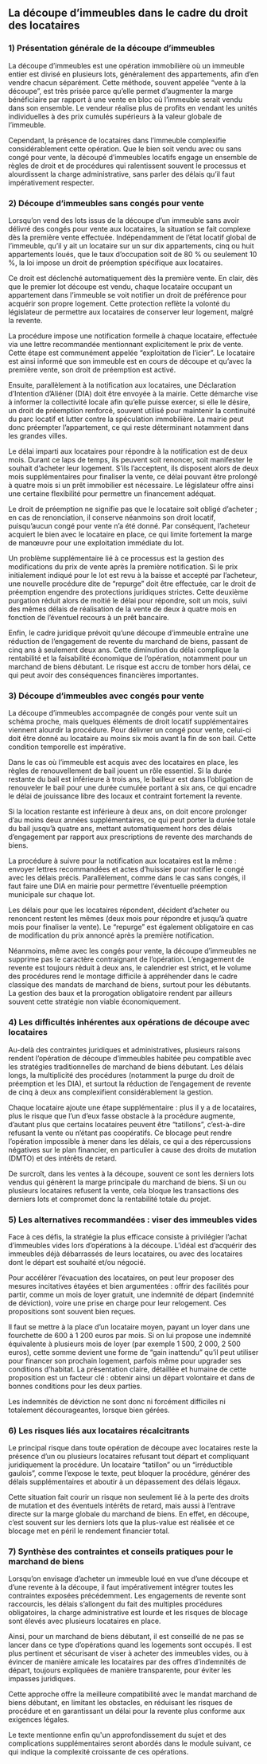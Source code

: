 ## La découpe d’immeubles dans le cadre du droit des locataires

### 1) Présentation générale de la découpe d’immeubles

La découpe d’immeubles est une opération immobilière où un immeuble entier est divisé en plusieurs lots, généralement des appartements, afin d’en vendre chacun séparément. Cette méthode, souvent appelée “vente à la découpe”, est très prisée parce qu’elle permet d’augmenter la marge bénéficiaire par rapport à une vente en bloc où l’immeuble serait vendu dans son ensemble. Le vendeur réalise plus de profits en vendant les unités individuelles à des prix cumulés supérieurs à la valeur globale de l’immeuble.

Cependant, la présence de locataires dans l’immeuble complexifie considérablement cette opération. Que le bien soit vendu avec ou sans congé pour vente, la découpé d’immeubles locatifs engage un ensemble de règles de droit et de procédures qui ralentissent souvent le processus et alourdissent la charge administrative, sans parler des délais qu’il faut impérativement respecter.

### 2) Découpe d’immeubles sans congés pour vente

Lorsqu’on vend des lots issus de la découpe d’un immeuble sans avoir délivré des congés pour vente aux locataires, la situation se fait complexe dès la première vente effectuée. Indépendamment de l’état locatif global de l’immeuble, qu’il y ait un locataire sur un sur dix appartements, cinq ou huit appartements loués, que le taux d’occupation soit de 80 % ou seulement 10 %, la loi impose un droit de préemption spécifique aux locataires.

Ce droit est déclenché automatiquement dès la première vente. En clair, dès que le premier lot découpe est vendu, chaque locataire occupant un appartement dans l’immeuble se voit notifier un droit de préférence pour acquérir son propre logement. Cette protection reflète la volonté du législateur de permettre aux locataires de conserver leur logement, malgré la revente.

La procédure impose une notification formelle à chaque locataire, effectuée via une lettre recommandée mentionnant explicitement le prix de vente. Cette étape est communément appelée “exploitation de l’icier”. Le locataire est ainsi informé que son immeuble est en cours de découpe et qu’avec la première vente, son droit de préemption est activé.

Ensuite, parallèlement à la notification aux locataires, une Déclaration d’Intention d’Aliéner (DIA) doit être envoyée à la mairie. Cette démarche vise à informer la collectivité locale afin qu’elle puisse exercer, si elle le désire, un droit de préemption renforcé, souvent utilisé pour maintenir la continuité du parc locatif et lutter contre la spéculation immobilière. La mairie peut donc préempter l’appartement, ce qui reste déterminant notamment dans les grandes villes.

Le délai imparti aux locataires pour répondre à la notification est de deux mois. Durant ce laps de temps, ils peuvent soit renoncer, soit manifester le souhait d’acheter leur logement. S’ils l’acceptent, ils disposent alors de deux mois supplémentaires pour finaliser la vente, ce délai pouvant être prolongé à quatre mois si un prêt immobilier est nécessaire. Le législateur offre ainsi une certaine flexibilité pour permettre un financement adéquat.

Le droit de préemption ne signifie pas que le locataire soit obligé d’acheter ; en cas de renonciation, il conserve néanmoins son droit locatif, puisqu’aucun congé pour vente n’a été donné. Par conséquent, l’acheteur acquiert le bien avec le locataire en place, ce qui limite fortement la marge de manœuvre pour une exploitation immédiate du lot.

Un problème supplémentaire lié à ce processus est la gestion des modifications du prix de vente après la première notification. Si le prix initialement indiqué pour le lot est revu à la baisse et accepté par l’acheteur, une nouvelle procédure dite de “repurge” doit être effectuée, car le droit de préemption engendre des protections juridiques strictes. Cette deuxième purgation réduit alors de moitié le délai pour répondre, soit un mois, suivi des mêmes délais de réalisation de la vente de deux à quatre mois en fonction de l’éventuel recours à un prêt bancaire.

Enfin, le cadre juridique prévoit qu’une découpe d’immeuble entraîne une réduction de l’engagement de revente du marchand de biens, passant de cinq ans à seulement deux ans. Cette diminution du délai complique la rentabilité et la faisabilité économique de l’opération, notamment pour un marchand de biens débutant. Le risque est accru de tomber hors délai, ce qui peut avoir des conséquences financières importantes.

### 3) Découpe d’immeubles avec congés pour vente

La découpe d’immeubles accompagnée de congés pour vente suit un schéma proche, mais quelques éléments de droit locatif supplémentaires viennent alourdir la procédure. Pour délivrer un congé pour vente, celui-ci doit être donné au locataire au moins six mois avant la fin de son bail. Cette condition temporelle est impérative.

Dans le cas où l’immeuble est acquis avec des locataires en place, les règles de renouvellement de bail jouent un rôle essentiel. Si la durée restante du bail est inférieure à trois ans, le bailleur est dans l’obligation de renouveler le bail pour une durée cumulée portant à six ans, ce qui encadre le délai de jouissance libre des locaux et contraint fortement la revente.

Si la location restante est inférieure à deux ans, on doit encore prolonger d’au moins deux années supplémentaires, ce qui peut porter la durée totale du bail jusqu’à quatre ans, mettant automatiquement hors des délais d’engagement par rapport aux prescriptions de revente des marchands de biens.

La procédure à suivre pour la notification aux locataires est la même : envoyer lettres recommandées et actes d’huissier pour notifier le congé avec les délais précis. Parallèlement, comme dans le cas sans congés, il faut faire une DIA en mairie pour permettre l’éventuelle préemption municipale sur chaque lot.

Les délais pour que les locataires répondent, décident d’acheter ou renoncent restent les mêmes (deux mois pour répondre et jusqu’à quatre mois pour finaliser la vente). Le “repurge” est également obligatoire en cas de modification du prix annoncé après la première notification.

Néanmoins, même avec les congés pour vente, la découpe d’immeubles ne supprime pas le caractère contraignant de l’opération. L’engagement de revente est toujours réduit à deux ans, le calendrier est strict, et le volume des procédures rend le montage difficile à appréhender dans le cadre classique des mandats de marchand de biens, surtout pour les débutants. La gestion des baux et la prorogation obligatoire rendent par ailleurs souvent cette stratégie non viable économiquement.

### 4) Les difficultés inhérentes aux opérations de découpe avec locataires

Au-delà des contraintes juridiques et administratives, plusieurs raisons rendent l’opération de découpe d’immeubles habitée peu compatible avec les stratégies traditionnelles de marchand de biens débutant. Les délais longs, la multiplicité des procédures (notamment la purge du droit de préemption et les DIA), et surtout la réduction de l’engagement de revente de cinq à deux ans complexifient considérablement la gestion.

Chaque locataire ajoute une étape supplémentaire : plus il y a de locataires, plus le risque que l’un d’eux fasse obstacle à la procédure augmente, d’autant plus que certains locataires peuvent être “tatillons”, c’est-à-dire refusant la vente ou n’étant pas coopératifs. Ce blocage peut rendre l’opération impossible à mener dans les délais, ce qui a des répercussions négatives sur le plan financier, en particulier à cause des droits de mutation (DMTO) et des intérêts de retard.

De surcroît, dans les ventes à la découpe, souvent ce sont les derniers lots vendus qui génèrent la marge principale du marchand de biens. Si un ou plusieurs locataires refusent la vente, cela bloque les transactions des derniers lots et compromet donc la rentabilité totale du projet.

### 5) Les alternatives recommandées : viser des immeubles vides

Face à ces défis, la stratégie la plus efficace consiste à privilégier l’achat d’immeubles vides lors d’opérations à la découpe. L’idéal est d’acquérir des immeubles déjà débarrassés de leurs locataires, ou avec des locataires dont le départ est souhaité et/ou négocié.

Pour accélérer l’évacuation des locataires, on peut leur proposer des mesures incitatives étayées et bien argumentées : offrir des facilités pour partir, comme un mois de loyer gratuit, une indemnité de départ (indemnité de déviction), voire une prise en charge pour leur relogement. Ces propositions sont souvent bien reçues.

Il faut se mettre à la place d’un locataire moyen, payant un loyer dans une fourchette de 600 à 1 200 euros par mois. Si on lui propose une indemnité équivalente à plusieurs mois de loyer (par exemple 1 500, 2 000, 2 500 euros), cette somme devient une forme de “gain inattendu” qu’il peut utiliser pour financer son prochain logement, parfois même pour upgrader ses conditions d’habitat. La présentation claire, détaillée et humaine de cette proposition est un facteur clé : obtenir ainsi un départ volontaire et dans de bonnes conditions pour les deux parties.

Les indemnités de déviction ne sont donc ni forcément difficiles ni totalement décourageantes, lorsque bien gérées.

### 6) Les risques liés aux locataires récalcitrants

Le principal risque dans toute opération de découpe avec locataires reste la présence d’un ou plusieurs locataires refusant tout départ et compliquant juridiquement la procédure. Un locataire “tatillon” ou un “irréductible gaulois”, comme l’expose le texte, peut bloquer la procédure, générer des délais supplémentaires et aboutir à un dépassement des délais légaux.

Cette situation fait courir un risque non seulement lié à la perte des droits de mutation et des éventuels intérêts de retard, mais aussi à l’entrave directe sur la marge globale du marchand de biens. En effet, en découpe, c’est souvent sur les derniers lots que la plus-value est réalisée et ce blocage met en péril le rendement financier total.

### 7) Synthèse des contraintes et conseils pratiques pour le marchand de biens

Lorsqu’on envisage d’acheter un immeuble loué en vue d’une découpe et d’une revente à la découpe, il faut impérativement intégrer toutes les contraintes exposées précédemment. Les engagements de revente sont raccourcis, les délais s’allongent du fait des multiples procédures obligatoires, la charge administrative est lourde et les risques de blocage sont élevés avec plusieurs locataires en place.

Ainsi, pour un marchand de biens débutant, il est conseillé de ne pas se lancer dans ce type d’opérations quand les logements sont occupés. Il est plus pertinent et sécurisant de viser à acheter des immeubles vides, ou à évincer de manière amicale les locataires par des offres d’indemnités de départ, toujours expliquées de manière transparente, pour éviter les impasses juridiques.

Cette approche offre la meilleure compatibilité avec le mandat marchand de biens débutant, en limitant les obstacles, en réduisant les risques de procédure et en garantissant un délai pour la revente plus conforme aux exigences légales.

Le texte mentionne enfin qu'un approfondissement du sujet et des complications supplémentaires seront abordés dans le module suivant, ce qui indique la complexité croissante de ces opérations.